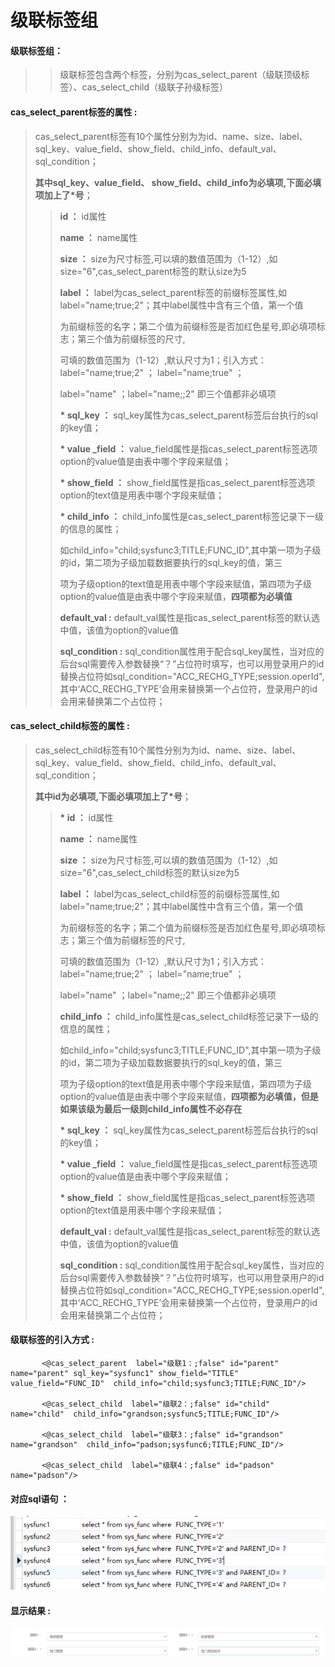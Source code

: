 # 级联**标签组**

#### 级联标签组：

> > 级联标签包含两个标签，分别为cas\_select\_parent（级联顶级标签）、cas\_select\_child（级联子孙级标签）

#### cas\_select\_parent**标签的属性 :**

> cas\_select\_parent标签有10个属性分别为为id、name、size、label、sql\_key、value\_field、show\_field、child\_info、default\_val、sql\_condition；
>
> **其中sql\_key、value\_field、 show\_field、child\_info为必填项,下面必填项加上了\*号**；
>
> > **id ：** id属性
> >
> > **name ：** name属性
> >
> > **size ：** size为尺寸标签,可以填的数值范围为（1-12）,如size="6",cas\_select\_parent标签的默认size为5
> >
> > **label ：** label为cas\_select\_parent标签的前缀标签属性,如label="name;true;2"；其中label属性中含有三个值，第一个值
> >
> > 为前缀标签的名字；第二个值为前缀标签是否加红色星号,即必填项标志；第三个值为前缀标签的尺寸,
> >
> > 可填的数值范围为（1-12）,默认尺寸为1；引入方式：label="name;true;2" ； label="name;true" ；
> >
> > label="name" ；label="name;;2" 即三个值都非必填项
> >
> > **\* sql\_key  ：** sql\_key属性为cas\_select\_parent标签后台执行的sql的key值；
> >
> > **\* value \_field ：** value\_field属性是指cas\_select\_parent标签选项option的value值是由表中哪个字段来赋值；
> >
> > **\* show\_field ：** show\_field属性是指cas\_select\_parent标签选项option的text值是用表中哪个字段来赋值；
> >
> > **\* child\_info ：** child\_info属性是cas\_select\_parent标签记录下一级的信息的属性；
> >
> > 如child\_info="child;sysfunc3;TITLE;FUNC\_ID",其中第一项为子级的id，第二项为子级加载数据要执行的sql\_key的值，第三
> >
> > 项为子级option的text值是用表中哪个字段来赋值，第四项为子级option的value值是由表中哪个字段来赋值，**四项都为必填值**
> >
> > **default\_val :** default\_val属性是指cas\_select\_parent标签的默认选中值，该值为option的value值
> >
> > **sql\_condition :** sql\_condition属性用于配合sql\_key属性，当对应的后台sql需要传入参数替换“？”占位符时填写，也可以用登录用户的id替换占位符如sql\_condition="ACC\_RECHG\_TYPE;session.operId",其中‘ACC\_RECHG\_TYPE’会用来替换第一个占位符，登录用户的id会用来替换第二个占位符；


#### cas\_select\_child**标签的属性 :**

> cas\_select\_child标签有10个属性分别为为id、name、size、label、sql\_key、value\_field、show\_field、child\_info、default\_val、sql\_condition；
>
> **其中id为必填项,下面必填项加上了\*号**；
>
> > **\* id ：** id属性
> >
> > **name ：** name属性
> >
> > **size ：** size为尺寸标签,可以填的数值范围为（1-12）,如size="6",cas\_select\_child标签的默认size为5
> >
> > **label ：** label为cas\_select\_child标签的前缀标签属性,如label="name;true;2"；其中label属性中含有三个值，第一个值
> >
> > 为前缀标签的名字；第二个值为前缀标签是否加红色星号,即必填项标志；第三个值为前缀标签的尺寸,
> >
> > 可填的数值范围为（1-12）,默认尺寸为1；引入方式：label="name;true;2" ； label="name;true" ；
> >
> > label="name" ；label="name;;2" 即三个值都非必填项
> >
> > **child\_info  ：** child\_info属性是cas\_select\_child标签记录下一级的信息的属性；
> >
> > 如child\_info="child;sysfunc3;TITLE;FUNC\_ID",其中第一项为子级的id，第二项为子级加载数据要执行的sql\_key的值，第三
> >
> > 项为子级option的text值是用表中哪个字段来赋值，第四项为子级option的value值是由表中哪个字段来赋值，**四项都为必填值，但是如果该级为最后一级则child\_info属性不必存在**
> >
> > **\* sql\_key  ：** sql\_key属性为cas\_select\_parent标签后台执行的sql的key值；
> >
> > **\* value \_field ：** value\_field属性是指cas\_select\_parent标签选项option的value值是由表中哪个字段来赋值；
> >
> > **\* show\_field ：** show\_field属性是指cas\_select\_parent标签选项option的text值是用表中哪个字段来赋值；
> >
> > **default\_val :** default\_val属性是指cas\_select\_parent标签的默认选中值，该值为option的value值
> >
> > **sql\_condition :** sql\_condition属性用于配合sql\_key属性，当对应的后台sql需要传入参数替换“？”占位符时填写，也可以用登录用户的id替换占位符如sql\_condition="ACC\_RECHG\_TYPE;session.operId",其中‘ACC\_RECHG\_TYPE’会用来替换第一个占位符，登录用户的id会用来替换第二个占位符；



#### 级联标签的引入方式 :

```
       <@cas_select_parent  label="级联1：;false" id="parent" name="parent" sql_key="sysfunc1" show_field="TITLE" value_field="FUNC_ID"  child_info="child;sysfunc3;TITLE;FUNC_ID"/>

       <@cas_select_child  label="级联2：;false" id="child"   name="child"  child_info="grandson;sysfunc5;TITLE;FUNC_ID"/>

       <@cas_select_child  label="级联3：;false" id="grandson"  name="grandson"  child_info="padson;sysfunc6;TITLE;FUNC_ID"/>

       <@cas_select_child  label="级联4：;false" id="padson"  name="padson"/>
```

#### 对应sql语句 ：

![](/assets/cas_select_sql.png)

#### 显示结果 :

![](/assets/casSelect.png)

